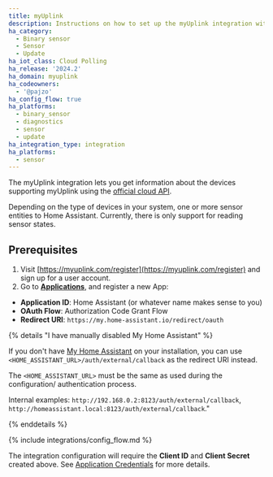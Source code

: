 ```yaml
---
title: myUplink
description: Instructions on how to set up the myUplink integration within Home Assistant.
ha_category:
  - Binary sensor
  - Sensor
  - Update
ha_iot_class: Cloud Polling
ha_release: '2024.2'
ha_domain: myuplink
ha_codeowners:
  - '@pajzo'
ha_config_flow: true
ha_platforms:
  - binary_sensor
  - diagnostics
  - sensor
  - update
ha_integration_type: integration
ha_platforms:
  - sensor
---
```


The myUplink integration lets you get information about the devices supporting myUplink using the [official cloud API](https://dev.myuplink.com).

Depending on the type of devices in your system, one or more sensor entities to Home Assistant. Currently, there is only support for reading sensor states.

## Prerequisites

1. Visit [https://myuplink.com/register](https://myuplink.com/register) and sign up for a user account.
2. Go to [**Applications**](https://dev.myuplink.com/apps), and register a new App:

- **Application ID**: Home Assistant (or whatever name makes sense to you)
- **OAuth Flow**: Authorization Code Grant Flow
- **Redirect URI**: `https://my.home-assistant.io/redirect/oauth`

{% details "I have manually disabled My Home Assistant" %}

If you don't have [My Home Assistant](/integrations/my) on your installation,
you can use `<HOME_ASSISTANT_URL>/auth/external/callback` as the redirect URI
instead.

The `<HOME_ASSISTANT_URL>` must be the same as used during the configuration/
authentication process.

Internal examples: `http://192.168.0.2:8123/auth/external/callback`, `http://homeassistant.local:8123/auth/external/callback`."

{% enddetails %}

{% include integrations/config_flow.md %}

The integration configuration will require the **Client ID** and **Client Secret** created above. See [Application Credentials](/integrations/application_credentials) for more details.
